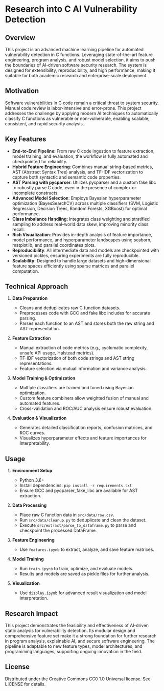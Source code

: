 # Research into C AI Vulnerability Detection

## Overview

This project is an advanced machine learning pipeline for automated vulnerability detection in C functions. Leveraging state-of-the-art feature engineering, program analysis, and robust model selection, it aims to push the boundaries of AI-driven software security research. The system is designed for extensibility, reproducibility, and high performance, making it suitable for both academic research and enterprise-scale deployment.

## Motivation

Software vulnerabilities in C code remain a critical threat to system security. Manual code review is labor-intensive and error-prone. This project addresses the challenge by applying modern AI techniques to automatically classify C functions as vulnerable or non-vulnerable, enabling scalable, consistent, and rapid security analysis.

## Key Features

-   **End-to-End Pipeline**: From raw C code ingestion to feature extraction, model training, and evaluation, the workflow is fully automated and checkpointed for reliability.
-   **Hybrid Feature Engineering**: Combines manual string-based metrics, AST (Abstract Syntax Tree) analysis, and TF-IDF vectorization to capture both syntactic and semantic code properties.
-   **AST Parsing with pycparser**: Utilizes pycparser and a custom fake libc to robustly parse C code, even in the presence of complex or incomplete constructs.
-   **Advanced Model Selection**: Employs Bayesian hyperparameter optimization (BayesSearchCV) across multiple classifiers (SVM, Logistic Regression, Decision Trees, Random Forests, XGBoost) for optimal performance.
-   **Class Imbalance Handling**: Integrates class weighting and stratified sampling to address real-world data skew, improving minority class recall.
-   **Rich Visualization**: Provides in-depth analysis of feature importance, model performance, and hyperparameter landscapes using seaborn, matplotlib, and parallel coordinates plots.
-   **Reproducibility**: All intermediate data and models are checkpointed with versioned pickles, ensuring experiments are fully reproducible.
-   **Scalability**: Designed to handle large datasets and high-dimensional feature spaces efficiently using sparse matrices and parallel computation.

## Technical Approach

1. **Data Preparation**

    - Cleans and deduplicates raw C function datasets.
    - Preprocesses code with GCC and fake libc includes for accurate parsing.
    - Parses each function to an AST and stores both the raw string and AST representation.

2. **Feature Extraction**

    - Manual extraction of code metrics (e.g., cyclomatic complexity, unsafe API usage, Halstead metrics).
    - TF-IDF vectorization of both code strings and AST string representations.
    - Feature selection via mutual information and variance analysis.

3. **Model Training & Optimization**

    - Multiple classifiers are trained and tuned using Bayesian optimization.
    - Custom feature combiners allow weighted fusion of manual and automated features.
    - Cross-validation and ROC/AUC analysis ensure robust evaluation.

4. **Evaluation & Visualization**
    - Generates detailed classification reports, confusion matrices, and ROC curves.
    - Visualizes hyperparameter effects and feature importances for interpretability.

## Usage

1. **Environment Setup**

    - Python 3.8+
    - Install dependencies: `pip install -r requirements.txt`
    - Ensure GCC and pycparser_fake_libc are available for AST extraction.

2. **Data Processing**

    - Place raw C function data in `src/data/raw.csv`.
    - Run `src/data/cleanup.py` to deduplicate and clean the dataset.
    - Execute `src/extract/parse_to_dataframe.py` to parse and checkpoint the processed DataFrame.

3. **Feature Engineering**

    - Use `features.ipynb` to extract, analyze, and save feature matrices.

4. **Model Training**

    - Run `train.ipynb` to train, optimize, and evaluate models.
    - Results and models are saved as pickle files for further analysis.

5. **Visualization**
    - Use `display.ipynb` for advanced result visualization and model interpretation.

## Research Impact

This project demonstrates the feasibility and effectiveness of AI-driven static analysis for vulnerability detection. Its modular design and comprehensive feature set make it a strong foundation for further research in program analysis, explainable AI, and secure software engineering. The pipeline is adaptable to new feature types, model architectures, and programming languages, supporting ongoing innovation in the field.

## License

Distributed under the Creative Commons CC0 1.0 Universal license. See LICENSE for details.
